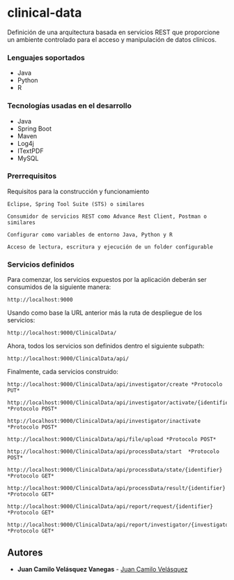 # clinical-data

Definición de una arquitectura basada en servicios REST que proporcione un ambiente controlado para el acceso y manipulación de datos clínicos.

### Lenguajes soportados

* Java
* Python
* R

### Tecnologías usadas en el desarrollo

* Java
* Spring Boot
* Maven
* Log4j
* ITextPDF
* MySQL

### Prerrequisitos

Requisitos para la construcción y funcionamiento

```
Eclipse, Spring Tool Suite (STS) o similares
```

```
Consumidor de servicios REST como Advance Rest Client, Postman o similares
```

```
Configurar como variables de entorno Java, Python y R
```

```
Acceso de lectura, escritura y ejecución de un folder configurable
```

### Servicios definidos

Para comenzar, los servicios expuestos por la aplicación deberán ser consumidos de la siguiente manera: 

```
http://localhost:9000
```

Usando como base la URL anterior más la ruta de despliegue de los servicios:

```
http://localhost:9000/ClinicalData/
```

Ahora, todos los servicios son definidos dentro el siguiente subpath:

```
http://localhost:9000/ClinicalData/api/
```

Finalmente, cada servicios construido:

```
http://localhost:9000/ClinicalData/api/investigator/create *Protocolo PUT*
```

```
http://localhost:9000/ClinicalData/api/investigator/activate/{identifier} *Protocolo POST*
```

```
http://localhost:9000/ClinicalData/api/investigator/inactivate *Protocolo POST*
```

```
http://localhost:9000/ClinicalData/api/file/upload *Protocolo POST*
```

```
http://localhost:9000/ClinicalData/api/processData/start  *Protocolo POST*
```

```
http://localhost:9000/ClinicalData/api/processData/state/{identifier} *Protocolo GET*
```

```
http://localhost:9000/ClinicalData/api/processData/result/{identifier} *Protocolo GET*
```

```
http://localhost:9000/ClinicalData/api/report/request/{identifier} *Protocolo GET*
```

```
http://localhost:9000/ClinicalData/api/report/investigator/{investigatorId} *Protocolo GET*
```

## Autores

* **Juan Camilo Velásquez Vanegas** - [Juan Camilo Velásquez](https://github.com/pillowslept)
